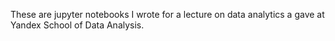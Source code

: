 These are jupyter notebooks I wrote for a lecture on data analytics a gave at Yandex School of
Data Analysis.

